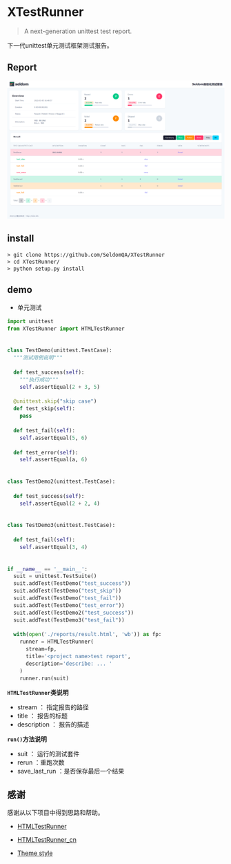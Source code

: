 # XTestRunner

> A next-generation unittest test report.

下一代unittest单元测试框架测试报告。

## Report

![](./img/test_report.png)


## install

```shell
> git clone https://github.com/SeldomQA/XTestRunner
> cd XTestRunner/
> python setup.py install
```

## demo

* 单元测试 

```python
import unittest
from XTestRunner import HTMLTestRunner


class TestDemo(unittest.TestCase):
  """测试用例说明"""

  def test_success(self):
    """执行成功"""
    self.assertEqual(2 + 3, 5)

  @unittest.skip("skip case")
  def test_skip(self):
    pass

  def test_fail(self):
    self.assertEqual(5, 6)

  def test_error(self):
    self.assertEqual(a, 6)


class TestDemo2(unittest.TestCase):

  def test_success(self):
    self.assertEqual(2 + 2, 4)


class TestDemo3(unittest.TestCase):

  def test_fail(self):
    self.assertEqual(3, 4)


if __name__ == '__main__':
  suit = unittest.TestSuite()
  suit.addTest(TestDemo("test_success"))
  suit.addTest(TestDemo("test_skip"))
  suit.addTest(TestDemo("test_fail"))
  suit.addTest(TestDemo("test_error"))
  suit.addTest(TestDemo2("test_success"))
  suit.addTest(TestDemo3("test_fail"))

  with(open('./reports/result.html', 'wb')) as fp:
    runner = HTMLTestRunner(
      stream=fp,
      title='<project name>test report',
      description='describe: ... '
    )
    runner.run(suit)
```

__`HTMLTestRunner`类说明__

* stream ： 指定报告的路径
* title ： 报告的标题
* description ： 报告的描述

__`run()`方法说明__
* suit ： 运行的测试套件
* rerun ：重跑次数
* save_last_run ：是否保存最后一个结果

## 感谢

感谢从以下项目中得到思路和帮助。

* [HTMLTestRunner](http://tungwaiyip.info/software/HTMLTestRunner.html)

* [HTMLTestRunner_cn](https://github.com/GoverSky/HTMLTestRunner_cn)

* [Theme style](https://clever-dashboard.webpixels.work/pages/tasks/list-view.html)
